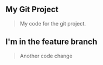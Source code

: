 ## My Git Project

> My code for the git project.

## I'm in the feature branch

> Another code change
